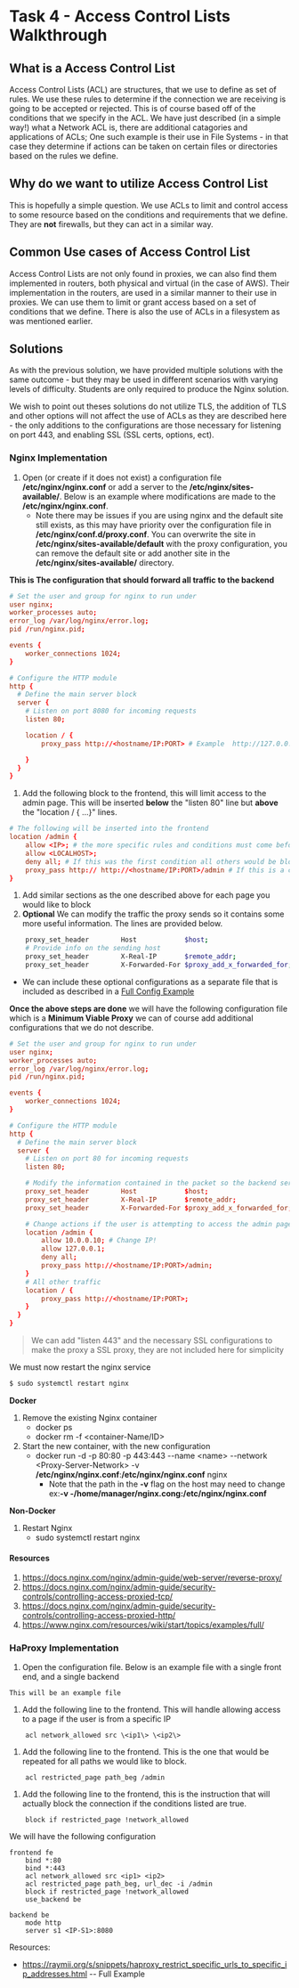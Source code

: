 # Task 4 - Access Control Lists Walkthrough 
## What is a Access Control List
Access Control Lists (ACL) are structures, that we use to define as set of rules. We use these rules to determine if the connection we are receiving is going to be accepted or rejected. This is of course based off of the conditions that we specify in the ACL. We have just described (in a simple way!) what a Network ACL is, there are additional catagories and applications of ACLs; One such example is their use in File Systems - in that case they determine if actions can be taken on certain files or directories based on the rules we define.
## Why do we want to utilize Access Control List 
This is hopefully a simple question. We use ACLs to limit and control access to some resource based on the conditions and requirements that we define. They are **not** firewalls, but they can act in a similar way.
## Common Use cases of Access Control List
Access Control Lists are not only found in proxies, we can also find them implemented in routers, both physical and virtual (in the case of AWS). Their implementation in the routers, are used in a similar manner to their use in proxies. We can use them to limit or grant access based on a set of conditions that we define. There is also the use of ACLs in a filesystem as was mentioned earlier. 
## Solutions
As with the previous solution, we have provided multiple solutions with the same outcome - but they may be used in different scenarios with varying levels of difficulty. Students are only required to produce the Nginx solution. 

We wish to point out theses solutions do not utilize TLS, the addition of TLS and other options will not affect the use of ACLs as they are described here - the only additions to the configurations are those necessary for listening on port 443, and enabling SSL (SSL certs, options, ect).

### Nginx Implementation 
1. Open (or create if it does not exist) a configuration file **/etc/nginx/nginx.conf** or add a server to the **/etc/nginx/sites-available/**. Below is an example where modifications are made to the **/etc/nginx/nginx.conf**.
    * Note there may be issues if you are using nginx and the default site still exists, as this may have priority over the configuration file in **/etc/nginx/conf.d/proxy.conf**. You can overwrite the site in **/etc/nginx/sites-available/default** with the proxy configuration, you can remove the default site or add another site in the **/etc/nginx/sites-available/** directory.


**This is The configuration that should forward all traffic to the backend**
```conf
# Set the user and group for nginx to run under
user nginx;
worker_processes auto;
error_log /var/log/nginx/error.log;
pid /run/nginx.pid;

events {
    worker_connections 1024;
}

# Configure the HTTP module
http {
  # Define the main server block
  server {
    # Listen on port 8080 for incoming requests
    listen 80;

    location / {
        proxy_pass http://<hostname/IP:PORT> # Example  http://127.0.0.1:8080 or  http://web-container:8080

    }
  }
}
```
1. Add the following block to the frontend, this will limit access to the admin page. This will be inserted **below** the "listen 80" line but **above** the "location / { ...}" lines.
```conf
# The following will be inserted into the frontend
location /admin {
    allow <IP>; # the more specific rules and conditions must come before the more general ones
    allow <LOCALHOST>; 
    deny all; # If this was the first condition all others would be blocked
    proxy_pass http:// http://<hostname/IP:PORT>/admin # If this is a container change out 127.0.0.1 for the container name.
}
```
1. Add similar sections as the one described above for each page you would like to block
2. **Optional** We can modify the traffic the proxy sends so it contains some more useful information. The lines are provided below.
```sh
    proxy_set_header        Host            $host; 
    # Provide info on the sending host
    proxy_set_header        X-Real-IP       $remote_addr;
    proxy_set_header        X-Forwarded-For $proxy_add_x_forwarded_for;
``` 
   * We can include these optional configurations as a separate file that is included as described in a [Full Config Example](https://www.nginx.com/resources/wiki/start/topics/examples/full/)  

**Once the above steps are done** we will have the following configuration file which is a **Minimum Viable Proxy** we can of course add additional configurations that we do not describe.
```conf
# Set the user and group for nginx to run under
user nginx;
worker_processes auto;
error_log /var/log/nginx/error.log;
pid /run/nginx.pid;

events {
    worker_connections 1024;
}

# Configure the HTTP module
http {
  # Define the main server block
  server {
    # Listen on port 80 for incoming requests
    listen 80;

    # Modify the information contained in the packet so the backend server will log the correct information
    proxy_set_header        Host            $host; 
    proxy_set_header        X-Real-IP       $remote_addr;
    proxy_set_header        X-Forwarded-For $proxy_add_x_forwarded_for;

    # Change actions if the user is attempting to access the admin page
    location /admin {
        allow 10.0.0.10; # Change IP!
        allow 127.0.0.1;
        deny all;
        proxy_pass http://<hostname/IP:PORT>/admin;
    }
    # All other traffic
    location / {
        proxy_pass http://<hostname/IP:PORT>;
    }
  }
}
```
> We can add "listen 443" and the necessary SSL configurations to make the proxy a SSL proxy, they are not included here for simplicity

We must now restart the nginx service
```sh
$ sudo systemctl restart nginx
```

**Docker**
1. Remove the existing Nginx container 
    * docker ps 
    * docker rm -f \<container-Name/ID\>
2. Start the new container, with the new configuration 
    * docker run -d -p 80:80 -p 443:443 --name \<name\> --network \<Proxy-Server-Network\> -v **/etc/nginx/nginx.conf**:**/etc/nginx/nginx.conf** nginx
      * Note that the path in the **-v** flag on the host may need to change ex:**-v -/home/manager/nginx.cong:/etc/nginx/nginx.conf**   

**Non-Docker**
1. Restart Nginx
    * sudo systemctl restart nginx

####  Resources
1. https://docs.nginx.com/nginx/admin-guide/web-server/reverse-proxy/
1. https://docs.nginx.com/nginx/admin-guide/security-controls/controlling-access-proxied-tcp/
1. https://docs.nginx.com/nginx/admin-guide/security-controls/controlling-access-proxied-http/
1. https://www.nginx.com/resources/wiki/start/topics/examples/full/ 


### HaProxy Implementation
1. Open the configuration file. Below is an example file with a single front end, and a single backend 
```
This will be an example file
```
1. Add the following line to the frontend. This will handle allowing access to a page if the user is from a specific IP 
```
    acl network_allowed src \<ip1\> \<ip2\>
```
1. Add the following line to the frontend. This is the one that would be repeated for all paths we would like to block. 
```
    acl restricted_page path_beg /admin
```
1. Add the following line to the frontend, this is the instruction that will actually block the connection if the conditions listed are true.
```
    block if restricted_page !network_allowed
```

We will have the following configuration 
```
frontend fe
    bind *:80
    bind *:443
    acl network_allowed src <ip1> <ip2>
    acl restricted_page path_beg, url_dec -i /admin
    block if restricted_page !network_allowed
    use_backend be

backend be
    mode http 
    server s1 <IP-S1>:8080
```


Resources:
* https://raymii.org/s/snippets/haproxy_restrict_specific_urls_to_specific_ip_addresses.html -- Full Example